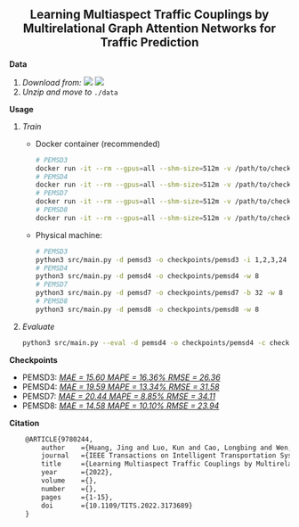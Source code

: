<h2 align="center">Learning Multiaspect Traffic Couplings by Multirelational Graph Attention Networks for Traffic Prediction</h2>

**Data**

1. _Download from:_ [<img src="https://img.shields.io/badge/Google_Drive-4285F4?style=flat-square&logo=Google+Drive&logoColor=white"/>](https://drive.google.com/file/d/1oXSKwV71olfoeyt4dgoVXSdIN_S17hsL/view?usp=sharing) [<img src="https://img.shields.io/badge/Onedrive-0078D4?&style=flat-square&logo=Microsoft+OneDrive&logoColor=white"/>](https://1drv.ms/u/s!AufZP2YDvxUDlg5G8bGu7Ay7vzhX?e=X0asLx)
2. _Unzip and move to_ `./data`

**Usage**

1.  _Train_

    -   Docker container (recommended)

        ```sh
        # PEMSD3
        docker run -it --rm --gpus=all --shm-size=512m -v /path/to/checkpoints:/ms-gat/checkpoints luokn/ms-gat -d pemsd3 -i 1,2,3,24 -w 8
        # PEMSD4
        docker run -it --rm --gpus=all --shm-size=512m -v /path/to/checkpoints:/ms-gat/checkpoints luokn/ms-gat -d pemsd4 -w 8
        # PEMSD7
        docker run -it --rm --gpus=all --shm-size=512m -v /path/to/checkpoints:/ms-gat/checkpoints luokn/ms-gat -d pemsd7 -b 32 -w 8
        # PEMSD8
        docker run -it --rm --gpus=all --shm-size=512m -v /path/to/checkpoints:/ms-gat/checkpoints luokn/ms-gat -d pemsd8 -w 8
        ```

    -   Physical machine:

        ```sh
        # PEMSD3
        python3 src/main.py -d pemsd3 -o checkpoints/pemsd3 -i 1,2,3,24 -w 8
        # PEMSD4
        python3 src/main.py -d pemsd4 -o checkpoints/pemsd4 -w 8
        # PEMSD7
        python3 src/main.py -d pemsd7 -o checkpoints/pemsd7 -b 32 -w 8
        # PEMSD8
        python3 src/main.py -d pemsd8 -o checkpoints/pemsd8 -w 8
        ```

2.  _Evaluate_

    ```sh
    python3 src/main.py --eval -d pemsd4 -o checkpoints/pemsd4 -c checkpoints/pemsd4/xx_xxx.xx.pkl
    ```

**Checkpoints**

-   PEMSD3: [_MAE = 15.60 MAPE = 16.36% RMSE = 26.36_](https://drive.google.com/file/d/16bUCaI4p23vTGdMOXRRT45TNqci7VLCi/view?usp=sharing)
-   PEMSD4: [_MAE = 19.59 MAPE = 13.34% RMSE = 31.58_](https://drive.google.com/file/d/1i3H6GuqBvCOZ_DdPRReKECwb14zvQzY3/view?usp=sharing)
-   PEMSD7: [_MAE = 20.44 MAPE = 8.85% RMSE = 34.11_](https://drive.google.com/file/d/1a9VdvFOaMGU9-JyeRlDUDlzjHdrsEKSr/view?usp=sharing)
-   PEMSD8: [_MAE = 14.58 MAPE = 10.10% RMSE = 23.94_](https://drive.google.com/file/d/18_mJtL0G6KQZF8QxSLQu9THFg-h_46q-/view?usp=sharing)

**Citation**

```tex
    @ARTICLE{9780244,
        author    ={Huang, Jing and Luo, Kun and Cao, Longbing and Wen, Yuanqiao and Zhong, Shuyuan},
        journal   ={IEEE Transactions on Intelligent Transportation Systems},
        title     ={Learning Multiaspect Traffic Couplings by Multirelational Graph Attention Networks for Traffic Prediction},
        year      ={2022},
        volume    ={},
        number    ={},
        pages     ={1-15},
        doi       ={10.1109/TITS.2022.3173689}
    }
```
